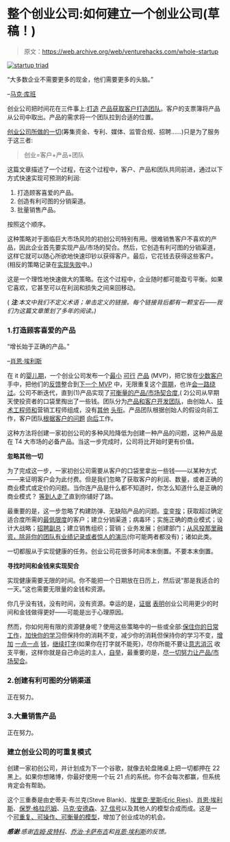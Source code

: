 # 整个创业公司:如何建立一个创业公司(草稿！)

> 原文：<https://web.archive.org/web/venturehacks.com/whole-startup>

[![startup triad](img/23010fd403d5bc9516d61922b6cb8493.png "startup triad")](https://web.archive.org/web/20220928220253/https://i0.wp.com/venturehacks.wpengine.com/wp-content/uploads/2009/10/startup-triad.png)

“大多数企业不需要更多的现金，他们需要更多的头脑。”

–[马克·库班](https://web.archive.org/web/20220928220253/http://blogmaverick.com/2008/01/02/the-best-equity-is-sweat-equity/)

创业公司把时间花在三件事上:[打造](https://web.archive.org/web/20220928220253/http://venturehacks.com/articles/extreme-programming-explained) [产品](https://web.archive.org/web/20220928220253/http://www.startuplessonslearned.com/2009/07/principles-of-product-development-flow.html)[获取客户](https://web.archive.org/web/20220928220253/http://steveblank.com/2009/08/31/the-customer-development-manifesto-reasons-for-the-revolution-part-1/)[打造团队](https://web.archive.org/web/20220928220253/http://pmarca-archive.posterous.com/how-to-hire-the-best-people-youve-ever-worked)。客户的支票簿将产品从公司中取出。产品的需求将一个团队拉到合适的位置。

[创业公司所做的一切](https://web.archive.org/web/20220928220253/http://steveblank.com/2009/06/08/vertical-markets-4-putting-it-all-together/)(筹集资金、专利、媒体、监管合规、招聘……)只是为了服务于这三者:

> 创业=客户+产品+团队

这篇文章描述了一个过程，在这个过程中，客户、产品和团队共同前进，通过以下方式快速实现可预测的利润:

1.  打造顾客喜爱的产品。
2.  创造有利可图的分销渠道。
3.  批量销售产品。

按照这个顺序。

这种策略对于面临巨大市场风险的初创公司特别有用。很难销售客户不喜欢的产品，因此企业首先要实现产品/市场的契合。然后，它创造有利可图的分销渠道，这样它就可以随心所欲地快速印钞以获得客户。最后，它花钱去获得这些客户。(相反的策略记录在[实现失败](https://web.archive.org/web/20220928220253/http://www.startuplessonslearned.com/2009/01/achieving-failure.html)中。)

这是一个理性地快速做大的策略。在这个过程中，企业随时都可能盈亏平衡。如果它喜欢，它甚至可以在利润和损失之间来回移动。

( ***注**:本文中我们不定义术语；单击定义的链接。每个链接背后都有一颗宝石——我们为这篇文章策划了多年的阅读。)* 

### 1.打造顾客喜爱的产品

“增长始于正确的产品。”

–[肖恩·埃利斯](https://web.archive.org/web/20220928220253/http://startup-marketing.com/my-slides-from-steve-blanks-berkeley-columbia-executive-mba-class/)

在 it 的[婴儿期](https://web.archive.org/web/20220928220253/http://venturehacks.com/articles/updated-quick-and-dirty)，一个创业公司发布一个[最小](https://web.archive.org/web/20220928220253/http://venturehacks.com/articles/minimum-viable-product) [可行](https://web.archive.org/web/20220928220253/http://www.startuplessonslearned.com/2009/08/minimum-viable-product-guide.html) [产品](/web/20220928220253/https://venturehacks.com/articles/minimum-viable-product-examples) (MVP)，把它放在[少数客户](https://web.archive.org/web/20220928220253/http://venturehacks.com/articles/new-york-meetup-awesome#happy)手中，把他们的[反馈](https://web.archive.org/web/20220928220253/http://www.startuplessonslearned.com/2009/04/validated-learning-about-customers.html)整合到[下一个 MVP](https://web.archive.org/web/20220928220253/http://twitter.com/venturehacks/status/5026447599) 中，无限重复这个[周期](https://web.archive.org/web/20220928220253/http://www.startuplessonslearned.com/2008/09/ideas-code-data-implement-measure-learn.html)，也许[会一路绕过](https://web.archive.org/web/20220928220253/http://www.startuplessonslearned.com/2009/06/pivot-dont-jump-to-new-vision.html)。公司不断迭代，直到(1)产品实现了[可衡量的产品/市场契合度](https://web.archive.org/web/20220928220253/http://startup-marketing.com/the-startup-pyramid/),( 2)公司从早期天使投资者的口袋里掏出了一些钱。团队分为[产品和客户开发团队](https://web.archive.org/web/20220928220253/http://www.google.com/search?hl=en&safe=off&q=+site:www.startuplessonslearned.com+%22problem+team%22+%22solution+team%22&ei=INjjSoj3N6j4tAPxqICrAw&sa=X&oi=manybox&resnum=2&ct=all-results&ved=0CAIQqAQwAg)，由创始人、[技术工程师和](https://web.archive.org/web/20220928220253/http://twitter.com/venturehacks/status/5181654405)营销工程师组成，没有[其他](https://web.archive.org/web/20220928220253/http://twitter.com/venturehacks/statuses/1175446762) [头衔](https://web.archive.org/web/20220928220253/http://www.evolvingexcellence.com/blog/2008/01/no-titles-excep.html)。产品团队根据创始人的假设向前工作，客户团队[根据客户的问题](https://web.archive.org/web/20220928220253/http://leanstartup.pbworks.com/Case-Study-One) [向后](https://web.archive.org/web/20220928220253/http://twitter.com/venturehacks/statuses/1597598433)工作。

这种方法将创建一家初创公司的多种风险降低为创建一种产品的问题，这种产品是在 T4 大市场的必备产品。当这一步完成时，公司将比开始时更有价值。

**忽略其他一切**

为了完成这一步，一家初创公司需要从客户的口袋里拿出一些钱——以某种方式——来证明客户会为此付费。但是我们忽略了获取客户的利润、数量，或者正确的商业模式或定价的问题。当你连产品是什么都不知道时，你怎么知道什么是正确的商业模式？ [等到人走了](https://web.archive.org/web/20220928220253/http://sivers.org/walkways)直到你铺好了路。

最重要的是，这一步忽略了构建防弹、无缺陷产品的问题。[变](https://web.archive.org/web/20220928220253/http://www.businessinsider.com/2008/8/jason-calacanis-on-how-to-get-pr-for-your-startup-fire-your-pr-company)变[按](https://web.archive.org/web/20220928220253/http://venturehacks.com/articles/launch)；获取超过确定适合度所需的[最低限度](https://web.archive.org/web/20220928220253/http://venturehacks.com/articles/new-york-meetup-awesome#happy)的客户；建立分销渠道；病毒环；实施正确的商业模式；设计大战略；[招聘副总](https://web.archive.org/web/20220928220253/http://ecorner.stanford.edu/authorMaterialInfo.html?mid=2063)；建立销售组织；营销；业务发展；创建部门；[从风投那里融资，除非你的团队有业绩记录或者惊人的演示](https://web.archive.org/web/20220928220253/http://venturehacks.com/articles/idea-investors)(你可能两者都没有)；诸如此类。

一切都服从于实现健康的任务。创业公司花很多时间本末倒置。不要本末倒置。

**寻找时间和金钱来实现契合** 

实现健康需要无限的时间。你不能把一个日期放在日历上，然后说“那是我适合的一天。”这也需要无限量的金钱和资源。

你几乎没有钱，没有时间，没有资源。幸运的是，[证据](https://web.archive.org/web/20220928220253/http://74.125.155.132/search?q=cache:DQ1hF8xVbZsJ:www.paulgraham.com/startupmistakes.html+site:http://www.paulgraham.com/startupmistakes.html+%22raising+too+much+money%22&cd=1&hl=en&ct=clnk&gl=us) [表明](https://web.archive.org/web/20220928220253/http://74.125.155.132/search?q=cache:ncsDxwJULEUJ:gettingreal.37signals.com/ch02_Fund_Yourself.php+site:http://gettingreal.37signals.com/ch02_Fund_Yourself.php+%22The+root+of+all+the+problems%22&cd=1&hl=en&ct=clnk&gl=us)创业公司用更少的时间和金钱做得更好——可能是出于心理原因。

然而，你如何用有限的资源健身呢？使用这些策略中的一些或全部:[保住你的日常工作](https://web.archive.org/web/20220928220253/http://venturehacks.com/articles/half-assed)，[加快你的学习](https://web.archive.org/web/20220928220253/http://www.startuplessonslearned.com/2009/03/cash-is-not-king.html)但保持你的消耗不变，减少你的消耗但保持你的学习不变，[增加](https://web.archive.org/web/20220928220253/http://venturehacks.com/articles/idea-investors) [一点](https://web.archive.org/web/20220928220253/http://venturehacks.com/articles/black-swan)[一点](https://web.archive.org/web/20220928220253/http://venturehacks.com/articles/sequoia-advice) [钱](https://web.archive.org/web/20220928220253/http://www.paulgraham.com/fundraising.html)，[继续打字](https://web.archive.org/web/20220928220253/http://www.paulgraham.com/die.html)(如果你在打字就不能死)，尽你所能不要让[意志消沉](https://web.archive.org/web/20220928220253/http://74.125.155.132/search?q=cache:-v_UC-w3xgYJ:www.paulgraham.com/13sentences.html+site:http://www.paulgraham.com/13sentences.html+%22Don%27t+get+demoralized.%22&cd=1&hl=en&ct=clnk&gl=us) 收支平衡，这样你就是自己命运的主人，[自举](https://web.archive.org/web/20220928220253/http://www.techflash.com/seattle/2009/05/Ten_lessons_in_bootstrapping_from_the_founders_of_Urbanspoon_44968952.html)，最重要的是，[尽一切努力让产品/市场契合](https://web.archive.org/web/20220928220253/http://pmarca-archive.posterous.com/the-pmarca-guide-to-startups-part-4-the-only)。

### 2.创建有利可图的分销渠道

正在努力。

### 3.大量销售产品

正在努力。

### 建立创业公司的可重复模式

创建一家初创公司，并计划成为下一个谷歌，就像去轮盘赌桌上把一切都押在 22 黑上。如果你想赌博，你最好使用一个玩 21 点的系统。你不会每次都赢，但系统肯定会有帮助。

这个三重奏是由史蒂夫·布兰克(Steve Blank)、[埃里克·里斯(Eric Ries)](https://web.archive.org/web/20220928220253/http://www.startuplessonslearned.com/)、[肖恩·埃利斯](https://web.archive.org/web/20220928220253/http://startup-marketing.com/)、[保罗·格拉厄姆](https://web.archive.org/web/20220928220253/http://www.paulgraham.com/)、[马克·安德森](https://web.archive.org/web/20220928220253/http://pmarca-archive.posterous.com/)、[37 信号](https://web.archive.org/web/20220928220253/http://gettingreal.37signals.com/index.php)以及其他人的模型合成而成。这是一个[可重复、可操作、可衡量的模型](https://web.archive.org/web/20220928220253/http://gigaom.com/2009/10/20/the-10-ways-startup-advice-is-flawed/)，增加了创业成功的机会。

***感谢**:感谢[吉姆·皮特科](https://web.archive.org/web/20220928220253/http://www.google.com/search?hl=en&q=jim%20pitkow&aq=f&oq=)、[乔治·卡萨布吉](https://web.archive.org/web/20220928220253/http://www.linkedin.com/in/georgek)和[肖恩·埃利斯](https://web.archive.org/web/20220928220253/http://startup-marketing.com/)的反馈。*